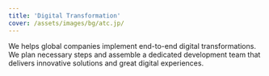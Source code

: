 ```yaml
---
title: 'Digital Transformation'
cover: /assets/images/bg/atc.jp/
---
```


We helps global companies implement end-to-end digital transformations. We plan necessary steps and assemble a dedicated development team that delivers innovative solutions and great digital experiences.